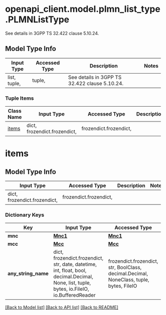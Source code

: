 # openapi_client.model.plmn_list_type.PLMNListType

See details in 3GPP TS 32.422 clause 5.10.24.

## Model Type Info
Input Type | Accessed Type | Description | Notes
------------ | ------------- | ------------- | -------------
list, tuple,  | tuple,  | See details in 3GPP TS 32.422 clause 5.10.24. | 

### Tuple Items
Class Name | Input Type | Accessed Type | Description | Notes
------------- | ------------- | ------------- | ------------- | -------------
[items](#items) | dict, frozendict.frozendict,  | frozendict.frozendict,  |  | 

# items

## Model Type Info
Input Type | Accessed Type | Description | Notes
------------ | ------------- | ------------- | -------------
dict, frozendict.frozendict,  | frozendict.frozendict,  |  | 

### Dictionary Keys
Key | Input Type | Accessed Type | Description | Notes
------------ | ------------- | ------------- | ------------- | -------------
**mnc** | [**Mnc1**](Mnc1.md) | [**Mnc1**](Mnc1.md) |  | 
**mcc** | [**Mcc**](Mcc.md) | [**Mcc**](Mcc.md) |  | 
**any_string_name** | dict, frozendict.frozendict, str, date, datetime, int, float, bool, decimal.Decimal, None, list, tuple, bytes, io.FileIO, io.BufferedReader | frozendict.frozendict, str, BoolClass, decimal.Decimal, NoneClass, tuple, bytes, FileIO | any string name can be used but the value must be the correct type | [optional]

[[Back to Model list]](../../README.md#documentation-for-models) [[Back to API list]](../../README.md#documentation-for-api-endpoints) [[Back to README]](../../README.md)

